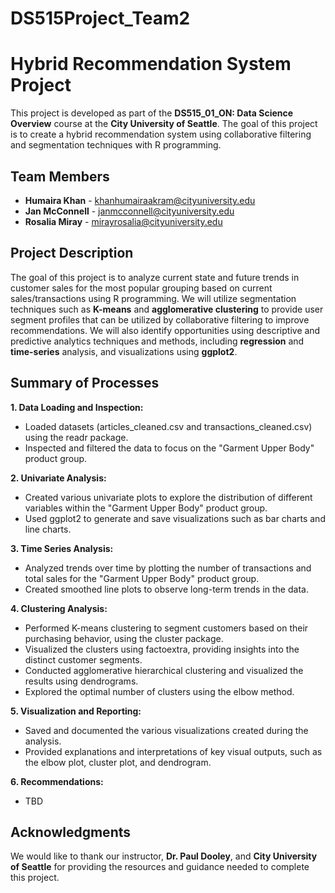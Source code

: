 # **DS515Project_Team2**
# **Hybrid Recommendation System Project**

This project is developed as part of the **DS515_01_ON: Data Science Overview** course at the **City University of Seattle**. The goal of this project is to create a hybrid recommendation system using collaborative filtering and segmentation techniques with R programming.

## **Team Members**

- **Humaira Khan** - [khanhumairaakram@cityuniversity.edu](mailto:khanhumairaakram@cityuniversity.edu)
- **Jan McConnell** - [janmcconnell@cityuniversity.edu](mailto:janmcconnell@cityuniversity.edu)
- **Rosalia Miray** - [mirayrosalia@cityuniversity.edu](mailto:mirayrosalia@cityuniversity.edu)

## **Project Description**

The goal of this project is to analyze current state and future trends in customer sales for the most popular grouping based on current sales/transactions using R programming. We will utilize segmentation techniques such as **K-means** and **agglomerative clustering** to provide user segment profiles that can be utilized by collaborative filtering to improve recommendations. We will also identify opportunities using descriptive and predictive analytics techniques and methods, including **regression** and **time-series** analysis, and visualizations using **ggplot2**. 

## **Summary of Processes**

**1. Data Loading and Inspection:**
- Loaded datasets (articles_cleaned.csv and transactions_cleaned.csv) using the readr package.
- Inspected and filtered the data to focus on the "Garment Upper Body" product group.

**2. Univariate Analysis:**
- Created various univariate plots to explore the distribution of different variables within the "Garment Upper Body" product group.
- Used ggplot2 to generate and save visualizations such as bar charts and line charts.

**3. Time Series Analysis:**
- Analyzed trends over time by plotting the number of transactions and total sales for the "Garment Upper Body" product group.
- Created smoothed line plots to observe long-term trends in the data.

**4. Clustering Analysis:**
- Performed K-means clustering to segment customers based on their purchasing behavior, using the cluster package.
- Visualized the clusters using factoextra, providing insights into the distinct customer segments.
- Conducted agglomerative hierarchical clustering and visualized the results using dendrograms.
- Explored the optimal number of clusters using the elbow method.

**5. Visualization and Reporting:**
- Saved and documented the various visualizations created during the analysis.
- Provided explanations and interpretations of key visual outputs, such as the elbow plot, cluster plot, and dendrogram.

**6. Recommendations:**
- TBD

## **Acknowledgments**

We would like to thank our instructor, **Dr. Paul Dooley**, and **City University of Seattle** for providing the resources and guidance needed to complete this project.
